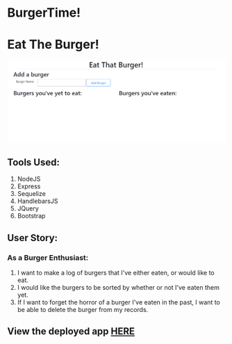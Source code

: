 # BurgerTime!

# Eat The Burger!

![](./eatThatBurger.gif)

## Tools Used:
1. NodeJS
2. Express
3. Sequelize
4. HandlebarsJS
5. JQuery
6. Bootstrap

## User Story: 
### As a Burger Enthusiast: 
1. I want to make a log of burgers that I've either eaten, or would like to eat. 
2. I would like the burgers to be sorted by whether or not I've eaten them yet.
3. If I want to forget the horror of a burger I've eaten in the past, I want to be able to delete the burger from my records.

## View the deployed app [HERE](https://young-woodland-41492.herokuapp.com/)
